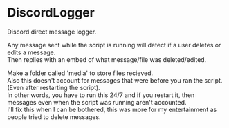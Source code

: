 # DiscordLogger  

Discord direct message logger.

Any message sent while the script is running will detect if a user deletes or edits a message.  
Then replies with an embed of what message/file was deleted/edited.  

Make a folder called 'media' to store files recieved.  
Also this doesn't account for messages that were before you ran the script. (Even after restarting the script).  
In other words, you have to run this 24/7 and if you restart it, then messages even when the script was running aren't accounted.  
I'll fix this when I can be bothered, this was more for my entertainment as people tried to delete messages.  
